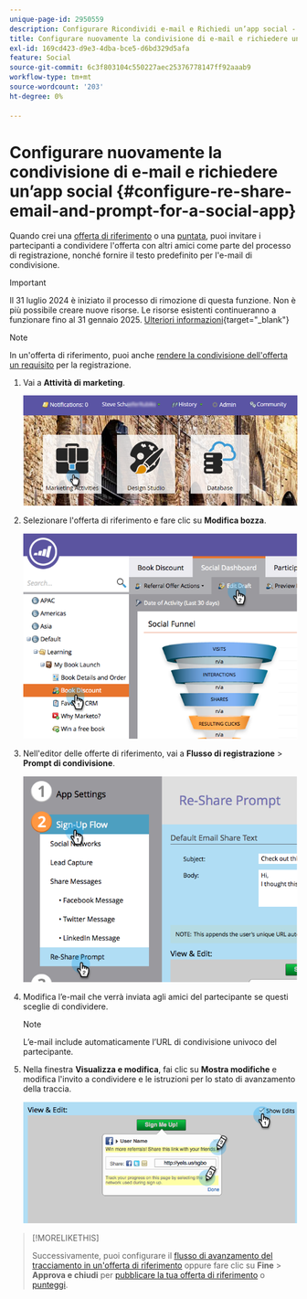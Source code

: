 ```yaml
---
unique-page-id: 2950559
description: Configurare Ricondividi e-mail e Richiedi un’app social - Documentazione di Marketo - Documentazione del prodotto
title: Configurare nuovamente la condivisione di e-mail e richiedere un’app social
exl-id: 169cd423-d9e3-4dba-bce5-d6bd329d5afa
feature: Social
source-git-commit: 6c3f803104c550227aec25376778147ff92aaab9
workflow-type: tm+mt
source-wordcount: '203'
ht-degree: 0%

---
```


# Configurare nuovamente la condivisione di e-mail e richiedere un’app social {#configure-re-share-email-and-prompt-for-a-social-app}

Quando crei una [offerta di riferimento](/help/marketo/product-docs/demand-generation/social/referral-offers/create-a-referral-offer.md) o una [puntata](/help/marketo/product-docs/demand-generation/social/sweepstakes/create-sweepstakes.md), puoi invitare i partecipanti a condividere l&#39;offerta con altri amici come parte del processo di registrazione, nonché fornire il testo predefinito per l&#39;e-mail di condivisione.

>[!IMPORTANT]
>
>Il 31 luglio 2024 è iniziato il processo di rimozione di questa funzione. Non è più possibile creare nuove risorse. Le risorse esistenti continueranno a funzionare fino al 31 gennaio 2025. [Ulteriori informazioni](https://nation.marketo.com/t5/employee-blogs/marketo-engage-social-features-deprecation/ba-p/351977){target="_blank"}

>[!NOTE]
>
>In un&#39;offerta di riferimento, puoi anche [rendere la condivisione dell&#39;offerta un requisito](/help/marketo/product-docs/demand-generation/social/social-functions/set-social-share-requirement.md) per la registrazione.

1. Vai a **Attività di marketing**.

   ![](assets/login-marketing-activities-3.png)

1. Selezionare l&#39;offerta di riferimento e fare clic su **Modifica bozza**.

   ![](assets/image2014-9-22-11-3a6-3a56.png)

1. Nell&#39;editor delle offerte di riferimento, vai a **Flusso di registrazione** > **Prompt di condivisione**.

   ![](assets/image2014-9-22-11-3a7-3a9.png)

1. Modifica l’e-mail che verrà inviata agli amici del partecipante se questi sceglie di condividere.

   >[!NOTE]
   >
   >L’e-mail include automaticamente l’URL di condivisione univoco del partecipante.

1. Nella finestra **Visualizza e modifica**, fai clic su **Mostra modifiche** e modifica l&#39;invito a condividere e le istruzioni per lo stato di avanzamento della traccia.

   ![](assets/image2014-9-22-11-3a7-3a49.png)

>[!MORELIKETHIS]
>
>Successivamente, puoi configurare il [flusso di avanzamento del tracciamento in un&#39;offerta di riferimento](configure-track-progress-flow-for-a-referral-offer.md) oppure fare clic su **Fine** > **Approva e chiudi** per [pubblicare la tua offerta di riferimento](/help/marketo/product-docs/demand-generation/social/referral-offers/publish-a-referral-offer.md) o [punteggi](/help/marketo/product-docs/demand-generation/social/sweepstakes/create-sweepstakes.md).
